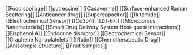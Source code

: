 [[Food spoilage]]
[[putrescine]]
[[Cadaverine]]
[[Surface-enhanced Raman Scattering]]
[[Anticancer drug]]
[[Supercapacitor]]
[[flutamide]]
[[Electrochemical Sensor]]
[[Co3o4]]
[[Zif-67]]
[[Microporous Nanomaterials]]
[[Smart Drug Delivery System Host-guest Interactions]]
[[Bisphenol A]]
[[Endocrine disruptor]]
[[Electrochemical Sensor]]
[[Graphene Nanoplatelets]]
[[Rutin]]
[[Chemotherapeutic Drug]]
[[Anisotropic Structure]]
[[Fruit Samples]]
